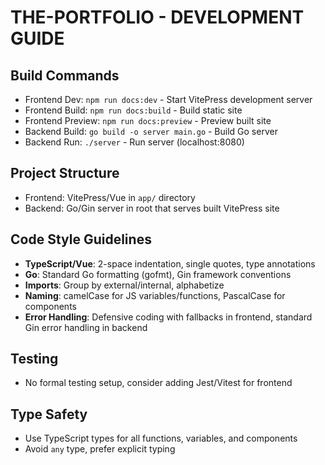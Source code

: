 # THE-PORTFOLIO - DEVELOPMENT GUIDE

## Build Commands
- Frontend Dev: `npm run docs:dev` - Start VitePress development server
- Frontend Build: `npm run docs:build` - Build static site
- Frontend Preview: `npm run docs:preview` - Preview built site
- Backend Build: `go build -o server main.go` - Build Go server
- Backend Run: `./server` - Run server (localhost:8080)

## Project Structure
- Frontend: VitePress/Vue in `app/` directory
- Backend: Go/Gin server in root that serves built VitePress site

## Code Style Guidelines
- **TypeScript/Vue**: 2-space indentation, single quotes, type annotations
- **Go**: Standard Go formatting (gofmt), Gin framework conventions
- **Imports**: Group by external/internal, alphabetize
- **Naming**: camelCase for JS variables/functions, PascalCase for components
- **Error Handling**: Defensive coding with fallbacks in frontend, standard Gin error handling in backend

## Testing
- No formal testing setup, consider adding Jest/Vitest for frontend

## Type Safety
- Use TypeScript types for all functions, variables, and components
- Avoid `any` type, prefer explicit typing